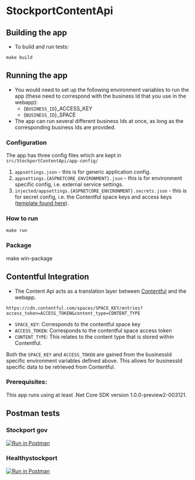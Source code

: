 # StockportContentApi

## Building the app
* To build and run tests:

```
make build
```

## Running the app
* You would need to set up the following environment variables to run the app
(these need to correspond with the business Id that you use in the webapp):
  - {`BUSINESS_ID`}_ACCESS_KEY
  - {`BUSINESS_ID`}_SPACE
* The app can run several different business Ids at once, as long as the corresponding
business Ids are provided.

### Configuration
The app has three config files which are kept in `src/StockportContentApi/app-config/`

1. `appsettings.json` - this is for generic application config.
2. `appsettings.{ASPNETCORE_ENVIRONMENT}.json` - this is for environment specific config, i.e. external service settings.
3. `injected/appsettings.{ASPNETCORE_ENVIRONMENT}.secrets.json` - this is for secret config, i.e. the Contentful space keys and access keys ([template found here](src/StockportContentApi/app-config/injected/readme.md)).

### How to run
```
make run
```

### Package
make win-package

## Contentful Integration
* The Content Api acts as a translation layer between [Contentful](contentful.com) and the webapp.

```
https://cdn.contentful.com/spaces/SPACE_KEY/entries?access_token=ACCESS_TOKEN&content_type=CONTENT_TYPE
```

* `SPACE_KEY`: Corresponds to the contentful space key
* `ACCESS_TOKEN`: Corresponds to the contentful space access token
* `CONTENT_TYPE`: This relates to the content type that is stored within Contentful.

Both the `SPACE_KEY` and `ACCESS_TOKEN` are gained from the businessId specific environment variables defined above. This allows for businessId specific data to be retrieved from Contentful.

### Prerequisites:
This app runs using at least .Net Core SDK version 1.0.0-preview2-003121.

## Postman tests

### Stockport gov
[![Run in Postman](https://run.pstmn.io/button.svg)](https://app.getpostman.com/run-collection/00f1a874443afbd38801)

### Healthystockport
[![Run in Postman](https://run.pstmn.io/button.svg)](https://app.getpostman.com/run-collection/5e7a2148c69eaf36d18e)
